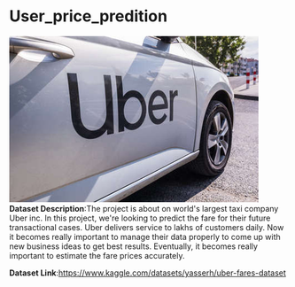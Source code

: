# User_price_predition

![Alt text](image.png)
**Dataset Description**:The project is about on world's largest taxi company Uber inc. In this 
project, we're looking to predict the fare for their future transactional cases. Uber delivers 
service to lakhs of customers daily. Now it becomes really important to manage their data 
properly to come up with new business ideas to get best results. Eventually, it becomes 
really important to estimate the fare prices accurately.

**Dataset Link**:https://www.kaggle.com/datasets/yasserh/uber-fares-dataset




